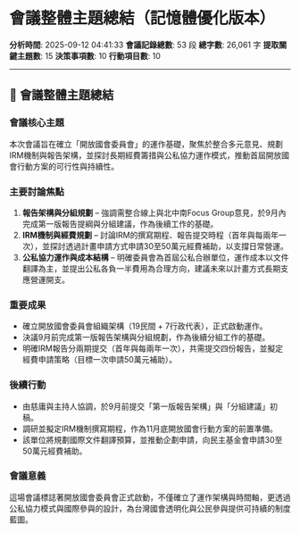 # 會議整體主題總結（記憶體優化版本）

**分析時間**: 2025-09-12 04:41:33
**會議記錄總數**: 53 段
**總字數**: 26,061 字
**提取關鍵主題數**: 15
**決策事項數**: 10
**行動項目數**: 10

---

## 🎯 會議整體主題總結

### 會議核心主題  
本次會議旨在確立「開放國會委員會」的運作基礎，聚焦於整合多元意見、規劃IRM機制與報告架構，並探討長期經費籌措與公私協力運作模式，推動首屆開放國會行動方案的可行性與持續性。

### 主要討論焦點  
1. **報告架構與分組規劃** – 強調需整合線上與北中南Focus Group意見，於9月內完成第一版報告提綱與分組建議，作為後續工作的基礎。  
2. **IRM機制與經費規劃** – 討論IRM的撰寫期程、報告提交時程（首年與每兩年一次），並探討透過計畫申請方式申請30至50萬元經費補助，以支撐日常營運。  
3. **公私協力運作與成本結構** – 明確委員會為首屆公私合辦單位，運作成本以文件翻譯為主，並提出公私各負一半費用為合理方向，建議未來以計畫方式長期支應營運開支。

### 重要成果  
- 確立開放國會委員會組織架構（19民間 + 7行政代表），正式啟動運作。  
- 決議9月前完成第一版報告架構與分組規劃，作為後續分組工作的基礎。  
- 明確IRM報告分兩期提交（首年與每兩年一次），共需提交四份報告，並擬定經費申請策略（目標一次申請50萬元補助）。

### 後續行動  
- 由慈庸與主持人協調，於9月前提交「第一版報告架構」與「分組建議」初稿。  
- 調研並擬定IRM機制撰寫期程，作為11月底開放國會行動方案的前置準備。  
- 該單位將規劃國際文件翻譯預算，並推動企劃申請，向民主基金會申請30至50萬元經費補助。

### 會議意義  
這場會議標誌著開放國會委員會正式啟動，不僅確立了運作架構與時間軸，更透過公私協力模式與國際參與的設計，為台灣國會透明化與公民參與提供可持續的制度藍圖。